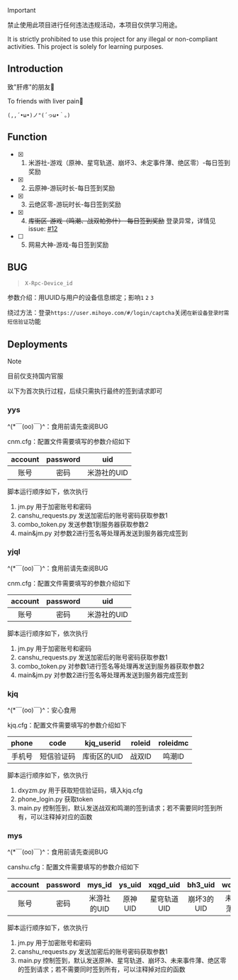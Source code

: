 > [!Important]
> 禁止使用此项目进行任何违法违规活动，本项目仅供学习用途。
> 
> It is strictly prohibited to use this project for any illegal or non-compliant activities. This project is solely for learning purposes.

## Introduction
致"肝疼"的朋友🍻

To friends with liver pain🍻

`(,,´•ω•)ノ"(´っω•｀。)`

## Function
- [x] 1. 米游社-游戏（原神、星穹轨道、崩坏3、未定事件薄、绝区零）-每日签到奖励
- [x] 2. 云原神-游玩时长-每日签到奖励
- [x] 3. 云绝区零-游玩时长-每日签到奖励
- [x] 4. ~~库街区-游戏（鸣潮、战双帕弥什）-每日签到奖励~~ 登录异常，详情见issue: [#12](https://github.com/tuotuooo/AutoLiver/issues/12)
- [ ] 5. 网易大神-游戏-每日签到奖励
      
## BUG
> `X-Rpc-Device_id`

参数介绍：用UUID与用户的设备信息绑定；影响`1` `2` `3`

绕过方法：登录`https://user.mihoyo.com/#/login/captcha`关闭`在新设备登录时需短信验证`功能

## Deployments

> [!Note]
> 目前仅支持国内官服
> 
> 以下为首次执行过程，后续只需执行最终的签到请求即可

### yys

^(*￣(oo)￣)^：食用前请先查阅BUG

cnm.cfg：配置文件需要填写的参数介绍如下

|account|password|uid|
| :----:  | :----:  | :----:  |
|账号|密码|米游社的UID|

脚本运行顺序如下，依次执行

1. jm.py 用于加密账号和密码
2. canshu_requests.py 发送加密后的账号密码获取参数1
3. combo_token.py 发送参数1到服务器获取参数2
4. main&jm.py 对参数2进行签名等处理再发送到服务器完成签到

### yjql

^(*￣(oo)￣)^：食用前请先查阅BUG

cnm.cfg：配置文件需要填写的参数介绍如下

|account|password|uid|
| :----:  | :----:  | :----:  |
|账号|密码|米游社的UID|

脚本运行顺序如下，依次执行

1. jm.py 用于加密账号和密码
2. canshu_requests.py 发送加密后的账号密码获取参数1
3. combo_token.py 对参数1进行签名等处理再发送到服务器获取参数2
4. main&jm.py 对参数2进行签名等处理再发送到服务器完成签到

### kjq

^(*￣(oo)￣)^：安心食用

kjq.cfg：配置文件需要填写的参数介绍如下

|phone|code|kjq_userid|roleid|roleidmc|
| :----:  | :----:  | :----:  | :----:  | :----:  |
|手机号|短信验证码|库街区的UID|战双ID|鸣潮ID|

脚本运行顺序如下，依次执行

1. dxyzm.py 用于获取短信验证码，填入kjq.cfg
2. phone_login.py 获取token
3. main.py 控制签到，默认发送战双和鸣潮的签到请求；若不需要同时签到所有，可以注释掉对应的函数

### mys

^(*￣(oo)￣)^：食用前请先查阅BUG

canshu.cfg：配置文件需要填写的参数介绍如下

|account|password|mys_id|ys_uid|xqgd_uid|bh3_uid|wdsjb_uid|zzz_uid|
| :----:  | :----:  | :----:  | :----:  | :----:  | :----:  | :----:  | :----:  |
|账号|密码|米游社的UID|原神UID|星穹轨道UID|崩坏3的UID|未来事件薄的UID|绝区零的UID|

脚本运行顺序如下，依次执行

1. jm.py 用于加密账号和密码
2. canshu_requests.py 发送加密后的账号密码获取参数1
3. main.py 控制签到，默认发送原神、星穹轨道、崩坏3、未来事件薄、绝区零的签到请求；若不需要同时签到所有，可以注释掉对应的函数

